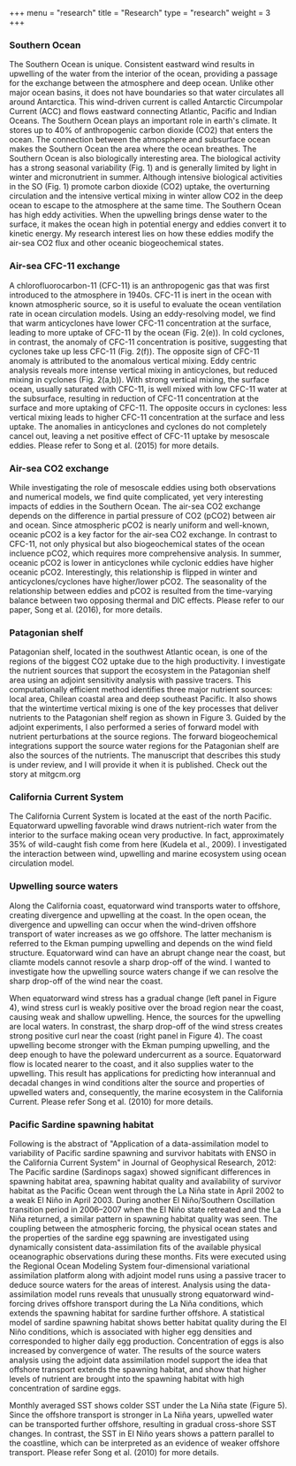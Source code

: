 +++
menu = "research"
title = "Research"
type = "research"
weight = 3
+++

### Southern Ocean

The Southern Ocean is unique. Consistent eastward wind results in upwelling of the water from the interior of the ocean, providing a passage for the exchange between the atmosphere and deep ocean.
Unlike other major ocean basins, it does not have boundaries so that water circulates all around Antarctica. This wind-driven current is called Antarctic Circumpolar Current (ACC) and flows eastward connecting Atlantic, Pacific and Indian Oceans. The Southern Ocean plays an important role in earth's climate. It stores up to 40% of anthropogenic carbon dioxide (CO2) that enters the ocean. The connection between the atmosphere and subsurface ocean makes the Southern Ocean the area where the ocean breathes. The Southern Ocean is also biologically interesting area. The biological activity has a strong seasonal variability (Fig. 1) and is generally limited by light in winter and micronutrient in summer. Although intensive biological activities in the SO (Fig. 1) promote carbon dioxide (CO2) uptake, the overturning circulation and the intensive vertical mixing in winter allow CO2 in the deep ocean to escape to the atmosphere at the same time.
The Southern Ocean has high eddy activities. When the upwelling brings dense water to the surface, it makes the ocean high in potential energy and eddies convert it to kinetic energy. My research interest lies on how these eddies modify the air-sea CO2 flux and other oceanic biogeochemical states.

### Air-sea CFC-11 exchange

A chlorofluorocarbon-11 (CFC-11) is an anthropogenic gas that was first introduced to the atmosphere in 1940s. CFC-11 is inert in the ocean with known atmospheric source, so it is useful to evaluate the ocean ventilation rate in ocean circulation models. Using an eddy-resolving model, we find that warm anticyclones have lower CFC-11 concentration at the surface, leading to more uptake of CFC-11 by the ocean (Fig. 2(e)). In cold cyclones, in contrast, the anomaly of CFC-11 concentration is positive, suggesting that cyclones take up less CFC-11 (Fig. 2(f)). The opposite sign of CFC-11 anomaly is attributed to the anomalous vertical mixing. Eddy centric analysis reveals more intense vertical mixing in anticyclones, but reduced mixing in cyclones (Fig. 2(a,b)). With strong vertical mixing, the surface ocean, usually saturated with CFC-11, is well mixed with low CFC-11 water at the subsurface, resulting in reduction of CFC-11 concentration at the surface and more uptaking of CFC-11. The opposite occurs in cyclones: less vertical mixing leads to higher CFC-11 concentration at the surface and less uptake. The anomalies in anticyclones and cyclones do not completely cancel out, leaving a net positive effect of CFC-11 uptake by mesoscale eddies. Please refer to Song et al. (2015) for more details.

### Air-sea CO2 exchange

While investigating the role of mesoscale eddies using both observations and numerical models, we find quite complicated, yet very interesting impacts of eddies in the Southern Ocean. The air-sea CO2 exchange depends on the difference in partial pressure of CO2 (pCO2) between air and ocean. Since atmospheric pCO2 is nearly uniform and well-known, oceanic pCO2 is a key factor for the air-sea CO2 exchange. In contrast to CFC-11, not only physical but also biogeochemical states of the ocean incluence pCO2, which requires more comprehensive analysis. In summer, oceanic pCO2 is lower in anticyclones while cyclonic eddies have higher oceanic pCO2. Interestingly, this relationship is flipped in winter and anticyclones/cyclones have higher/lower pCO2. The seasonality of the relationship between eddies and pCO2 is resulted from the time-varying balance between two opposing thermal and DIC effects. Please refer to our paper, Song et al. (2016), for more details.

### Patagonian shelf

Patagonian shelf, located in the southwest Atlantic ocean, is one of the regions of the biggest CO2 uptake due to the high productivity. I investigate the nutrient sources that support the ecosystem in the Patagonian shelf area using an adjoint sensitivity analysis with passive tracers. This computationally efficient method identifies three major nutrient sources: local area, Chilean coastal area and deep southeast Pacific. It also shows that the wintertime vertical mixing is one of the key processes that deliver nutrients to the Patagonian shelf region as shown in Figure 3. Guided by the adjoint experiments, I also performed a series of forward model with nutrient perturbations at the source regions. The forward biogeochemical integrations support the source water regions for the Patagonian shelf are also the sources of the nutrients. The manuscript that describes this study is under review, and I will provide it when it is published. Check out the story at mitgcm.org

### California Current System

The California Current System is located at the east of the north Pacific. Equatorward upwelling favorable wind draws nutrient-rich water from the interior to the surface making ocean very productive. In fact, approximately 35% of wild-caught fish come from here (Kudela et al., 2009). I investigated the interaction between wind, upwelling and marine ecosystem using ocean circulation model.

### Upwelling source waters

Along the California coast, equatorward wind transports water to offshore, creating divergence and upwelling at the coast. In the open ocean, the divergence and upwelling can occur when the wind-driven offshore transport of water increases as we go offshore. The latter mechanism is referred to the Ekman pumping upwelling and depends on the wind field structure. Equatorward wind can have an abrupt change near the coast, but cliamte models cannot resovle a sharp drop-off of the wind. I wanted to investigate how the upwelling source waters change if we can resolve the sharp drop-off of the wind near the coast.

When equatorward wind stress has a gradual change (left panel in Figure 4), wind stress curl is weakly positive over the broad region near the coast, causing weak and shallow upwelling. Hence, the sources for the upwelling are local waters. In constrast, the sharp drop-off of the wind stress creates strong positive curl near the coast (right panel in Figure 4). The coast upwelling become stronger with the Ekman pumping upwelling, and the deep enough to have the poleward undercurrent as a source. Equatorward flow is located nearer to the coast, and it also supplies water to the upwelling. This result has applications for predicting how interannual and decadal changes in wind conditions alter the source and properties of upwelled waters and, consequently, the marine ecosystem in the California Current. Please refer Song et al. (2010) for more details.

### Pacific Sardine spawning habitat

Following is the abstract of "Application of a data-assimilation model to variability of Pacific sardine spawning and survivor habitats with ENSO in the California Current System" in Journal of Geophysical Research, 2012:
The Pacific sardine (Sardinops sagax) showed significant differences in spawning habitat area, spawning habitat quality and availability of survivor habitat as the Pacific Ocean went through the La Niña state in April 2002 to a weak El Niño in April 2003. During another El Niño/Southern Oscillation transition period in 2006–2007 when the El Niño state retreated and the La Niña returned, a similar pattern in spawning habitat quality was seen. The coupling between the atmospheric forcing, the physical ocean states and the properties of the sardine egg spawning are investigated using dynamically consistent data-assimilation fits of the available physical oceanographic observations during these months. Fits were executed using the Regional Ocean Modeling System four-dimensional variational assimilation platform along with adjoint model runs using a passive tracer to deduce source waters for the areas of interest. Analysis using the data-assimilation model runs reveals that unusually strong equatorward wind-forcing drives offshore transport during the La Niña conditions, which extends the spawning habitat for sardine further offshore. A statistical model of sardine spawning habitat shows better habitat quality during the El Niño conditions, which is associated with higher egg densities and corresponded to higher daily egg production. Concentration of eggs is also increased by convergence of water. The results of the source waters analysis using the adjoint data assimilation model support the idea that offshore transport extends the spawning habitat, and show that higher levels of nutrient are brought into the spawning habitat with high concentration of sardine eggs.

Monthly averaged SST shows colder SST under the La Niña state (Figure 5). Since the offshore transport is stronger in La Niña years, upwelled water can be transported further offshore, resulting in gradual cross-shore SST changes. In contrast, the SST in El Niño years shows a pattern parallel to the coastline, which can be interpreted as an evidence of weaker offshore transport. Please refer Song et al. (2010) for more details.
